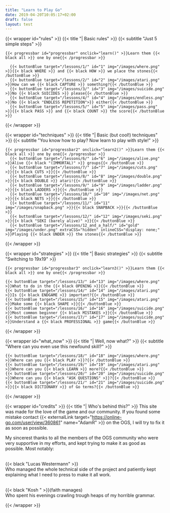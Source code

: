 ```yaml
---
title: "Learn to Play Go"
date: 2019-04-20T10:05:17+02:00
draft: false
layout: test
---
```


<!-- NAVBAR -->

<!-- END OF NAVBAR -->





<!-- BASIC RULES -->
  {{< wrapper id="rules" >}}
    {{< title "| Basic rules" >}}
    {{< subtitle "Just 5 simple steps" >}}

    {{< progressbar id="progressbar" onclick="learn()" >}}Learn them {{< black all >}} one by one{{< /progressbar >}}

      {{< buttonBlue target="/lessons/1/" id="1" img="/images/where.png" >}}{{< black WHERE >}} and {{< black HOW >}} we place the stones{{< /buttonBlue >}}
      {{< buttonBlue target="/lessons/2/" id="2" img="/images/atari.png" >}}How can we {{< black CAPTURE >}} something?{{< /buttonBlue >}}
      {{< buttonBlue target="/lessons/3/" id="3" img="/images/suicide.png" >}}No {{< black SUICIDES >}} please{{< /buttonBlue >}}
      {{< buttonBlue target="/lessons/4/" id="4" img="/images/endless.png" >}}No {{< black "ENDLESS REPETITION">}} either{{< /buttonBlue >}}
      {{< buttonBlue target="/lessons/5/" id="5" img="/images/pass.png" >}}{{< black PASS >}} and {{< black COUNT >}} the score{{< /buttonBlue >}}
  {{< /wrapper >}}
<!-- END OF BASIC RULES -->


<!-- BASIC TECHNIQUES -->
  {{< wrapper id="techniques" >}}
    {{< title "| Basic (but cool!) techniques" >}}
    {{< subtitle "You know how to play? Now learn to play with style!" >}}

    {{< progressbar id="progressbar2" onclick="learn2()" >}}Learn them {{< black all >}} one by one{{< /progressbar >}}    
      {{< buttonBlue target="/lessons/6/" id="6" img="/images/alive.png" >}}Alive {{< black "(IMMORTAL)" >}} groups{{< /buttonBlue >}}
      {{< buttonBlue target="/lessons/7/" id="7" img="/images/cuts.png" >}}{{< black CUTS >}}{{< /buttonBlue >}}
      {{< buttonBlue target="/lessons/8/" id="8" img="/images/double.png" >}}{{< black DOUBLE >}} atari!{{< /buttonBlue >}}
      {{< buttonBlue target="/lessons/9/" id="9" img="/images/ladder.png" >}}{{< black LADDERS >}}{{< /buttonBlue >}}
      {{< buttonBlue target="/lessons/10/" id="10" img="/images/net.png" >}}{{< black NETS >}}{{< /buttonBlue >}}
      {{< buttonBlue target="/lessons/11/" id="11" img="/images/snapback.png" >}}{{< black SNAPBACK >}}{{< /buttonBlue >}}
      {{< buttonBlue target="/lessons/12/" id="12" img="/images/seki.png" >}}{{< black "SEKI (barely alive)" >}}{{< /buttonBlue >}}
      {{< buttonBlue target="/lessons/12_and_a_half/" id="gold" img="/images/under.png" extraCSS="hidden" inlineCSS="display: none;" >}}Playing {{< black UNDER >}} the stones{{< /buttonBlue >}}
  {{< /wrapper >}}
<!-- END OF BASIC TECHNIQUES -->

<!-- BASIC STRATEGIES -->
  {{< wrapper id="strategies" >}}
    {{< title "| Basic strategies" >}}
    {{< subtitle "Switching to 19x19" >}}

    {{< progressbar id="progressbar3" onclick="learn3()" >}}Learn them {{< black all >}} one by one{{< /progressbar >}}

    {{< buttonBlue target="/lessons/13/" id="13" img="/images/where.png" >}}What to do in the {{< black OPENING >}}{{< /buttonBlue >}}
    {{< buttonBlue target="/lessons/14/" id="14" img="/images/atari.png" >}}Is {{< black ENDGAME >}} important?{{< /buttonBlue >}}
    {{< buttonBlue target="/lessons/15/" id="15" img="/images/atari.png" >}}Make some {{< black SHAPE >}}{{< /buttonBlue >}}
    {{< buttonBlue target="/lessons/16/" id="16" img="/images/suicide.png" >}}Most common beginner {{< black MISTAKES >}}{{< /buttonBlue >}}
    {{< buttonBlue target="/lessons/17/" id="17" img="/images/suicide.png" >}}Understand a {{< black PROFESSIONAL >}} game{{< /buttonBlue >}}
      
  {{< /wrapper >}}
<!-- END OF BASIC STRATEGIES -->


<!-- WHAT NOW? -->
  {{< wrapper id="what_now" >}}
    {{< title "| Well, now what?" >}}
    {{< subtitle "Where can you even use this newfound skill?" >}}


    {{< buttonBlue target="/lessons/18/" id="18" img="/images/where.png" >}}Where can you {{< black PLAY >}}?{{< /buttonBlue >}}
    {{< buttonBlue target="/lessons/19/" id="19" img="/images/atari.png" >}}Where can you {{< black LEARN >}} more?{{< /buttonBlue >}}
    {{< buttonBlue target="/lessons/20/" id="20" img="/images/suicide.png" >}}Where can you {{< black "ASK QUESTIONS" >}}?{{< /buttonBlue >}}
    {{< buttonBlue target="/lessons/21/" id="21" img="/images/suicide.png" >}}{{< black DICTIONARY >}} of Go terms?{{< /buttonBlue >}}
      
  {{< /wrapper >}}
  
  
<!-- WHAT NOW? -->
  {{< wrapper id="credits" >}}
      {{< title "| Who's behind this?" >}}
  This site was made for the love of the game and our community. If you found some mistake contact {{< externalLink target="https://online-go.com/user/view/360861" name="AdamR" >}} on the OGS, I will try to fix it as soon as possible.

My sincerest thanks to all the members of the OGS community who were very supportive in my efforts, and kept trying to make it as good as possible. Most notably:<br><br> 

{{< black "Lucas Westermann" >}}<br>
Who managed the whole technical side of the project and patiently kept explaining what I need to press to make it all work.<br><br>

{{< black "Kosh " >}}(faith manages)<br> 
Who spent his evenings crawling trough heaps of my horrible grammar.

  
  
  
  {{< /wrapper >}}  
